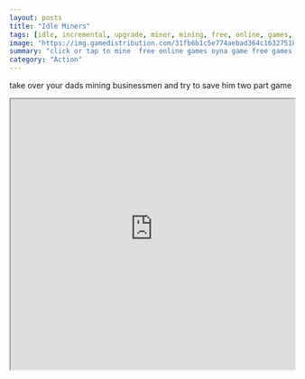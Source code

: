 ```yaml
---
layout: posts
title: "Idle Miners"
tags: [idle, incremental, upgrade, miner, mining, free, online, games, oyna, game, free, games, play, play, games]
image: "https://img.gamedistribution.com/31fb6b1c5e774aebad364c1632751856-512x384.jpeg"
summary: "click or tap to mine  free online games oyna game free games play play games"
category: "Action"
---
```


take over your dads mining businessmen and try to save him two part game

<iframe width="100%" height="480px;" src="https://html5.gamedistribution.com/31fb6b1c5e774aebad364c1632751856/"></iframe>